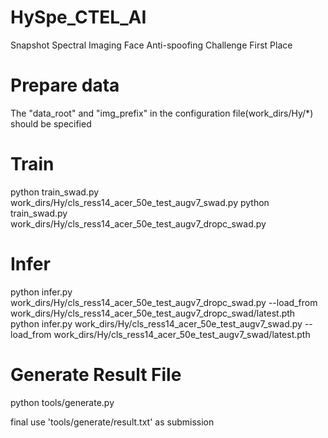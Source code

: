 # HySpe_CTEL_AI
Snapshot Spectral Imaging Face Anti-spoofing Challenge First Place

# Prepare data
The "data_root" and "img_prefix" in the configuration file(work_dirs/Hy/*) should be specified

# Train
python train_swad.py work_dirs/Hy/cls_ress14_acer_50e_test_augv7_swad.py 
python train_swad.py work_dirs/Hy/cls_ress14_acer_50e_test_augv7_dropc_swad.py

# Infer
python infer.py work_dirs/Hy/cls_ress14_acer_50e_test_augv7_dropc_swad.py --load_from work_dirs/Hy/cls_ress14_acer_50e_test_augv7_dropc_swad/latest.pth
python infer.py work_dirs/Hy/cls_ress14_acer_50e_test_augv7_swad.py --load_from work_dirs/Hy/cls_ress14_acer_50e_test_augv7_swad/latest.pth

# Generate Result File
python tools/generate.py

final use 'tools/generate/result.txt' as submission

